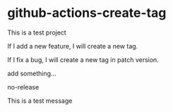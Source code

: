 # github-actions-create-tag

This is a test project

If I add a new feature, I will create a new tag.

If I fix a bug, I will create a new tag in patch version.

add something...

no-release

This is a test message
